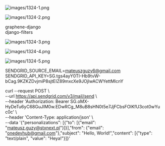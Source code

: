 


  
![images/1324-1.png](images/1324-1.png)  
  
  
  
  
![images/1324-2.png](images/1324-2.png)  
  
  
graphene-django  
django-filters  
  
![images/1324-3.png](images/1324-3.png)  
  
![images/1324-4.png](images/1324-4.png)  
  
![images/1324-5.png](images/1324-5.png)  
  
  
  
  
  
  
SENDGRID\_SOURCE\_EMAIL=mateuszguzy6@gmail.com  
SENDGRID\_API\_KEY=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  
  
  
curl --request POST \  
 --url <https://api.sendgrid.com/v3/mail/send> \  
 --header 'Authorization: Bearer SG.oMX-HyDeTu6yC68GuJIM0w.EDwRCg\_M8uB8sHN0t5e7JjFCbsFOlKfU3cot0wYuc0c' \  
 --header 'Content-Type: application/json' \  
 --data '{"personalizations": [{"to": [{"email": "mateusz.guzy@stxnext.pl"}]}],"from": {"email": "onedevhub@gmail.com"},"subject": "Hello, World!","content": [{"type": "text/plain", "value": "Heya!"}]}'  
  
  
  
  
  
  
